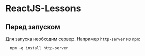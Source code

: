 ReactJS-Lessons
=============================
Перед запуском
------------
Для запуска необходим сервер. Например ```http-server``` из ```npm```:

      npm -g install http-server
